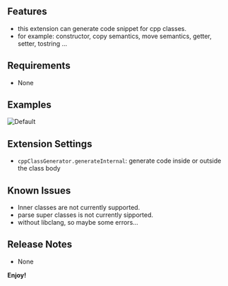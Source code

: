 ## Features

* this extension can generate code snippet for cpp classes.
* for example: constructor, copy semantics, move semantics, getter, setter, tostring ...

## Requirements

* None

## Examples
![Default](./images/example.gif)

## Extension Settings

* `cppClassGenerator.generateInternal`: generate code inside or outside the class body

## Known Issues

* Inner classes are not currently supported.
* parse super classes is not currently sipported.
* without libclang, so maybe some errors...

## Release Notes

* None

**Enjoy!**

